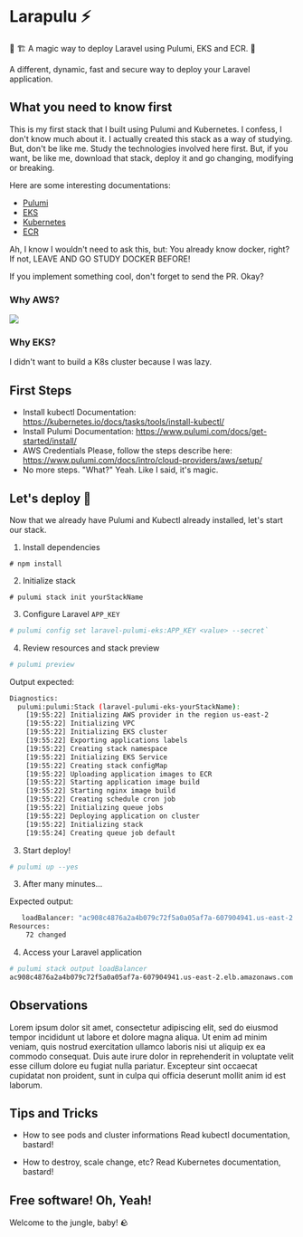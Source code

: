 # Larapulu :zap:
:mage: :building_construction: A magic way to deploy Laravel using Pulumi, EKS and ECR. :tada:

A different, dynamic, fast and secure way to deploy your Laravel application.

## What you need to know first

This is my first stack that I built using Pulumi and Kubernetes. I confess, I don't know much about it. I actually created this stack as a way of studying. But, don't be like me. Study the technologies involved here first. But, if you want, be like me, download that stack, deploy it and go changing, modifying or breaking.

Here are some interesting documentations:

- [Pulumi](https://www.pulumi.com/docs/)
- [EKS](https://docs.aws.amazon.com/eks/latest/userguide/getting-started.html)
- [Kubernetes](https://kubernetes.io/docs/home/)
- [ECR](https://docs.aws.amazon.com/ecr/)

Ah, I know I wouldn't need to ask this, but: You already know docker, right? If not, LEAVE AND GO STUDY DOCKER BEFORE!

If you implement something cool, don't forget to send the PR. Okay?

### Why AWS?

![](https://www.memecreator.org/static/images/memes/4688928.jpg)

### Why EKS?

I didn't want to build a K8s cluster because I was lazy.

## First Steps

- Install kubectl
Documentation: https://kubernetes.io/docs/tasks/tools/install-kubectl/
- Install Pulumi
Documentation: https://www.pulumi.com/docs/get-started/install/
- AWS Credentials
Please, follow the steps describe here: https://www.pulumi.com/docs/intro/cloud-providers/aws/setup/
- No more  steps.
"What?" Yeah. Like I said, it's magic.
  
## Let's deploy :rocket: 

Now that we already have Pulumi and Kubectl already installed, let's start our stack.

1. Install dependencies

```base
# npm install
```

2. Initialize stack

```base
# pulumi stack init yourStackName
```

3. Configure Laravel `APP_KEY`

```bash
# pulumi config set laravel-pulumi-eks:APP_KEY <value> --secret`
```

4. Review resources and stack preview

```bash
# pulumi preview
```

Output expected:

```bash
Diagnostics:
  pulumi:pulumi:Stack (laravel-pulumi-eks-yourStackName):
    [19:55:22] Initializing AWS provider in the region us-east-2
    [19:55:22] Initializing VPC
    [19:55:22] Initializing EKS cluster
    [19:55:22] Exporting applications labels
    [19:55:22] Creating stack namespace
    [19:55:22] Initializing EKS Service
    [19:55:22] Creating stack configMap
    [19:55:22] Uploading application images to ECR
    [19:55:22] Starting application image build
    [19:55:22] Starting nginx image build
    [19:55:22] Creating schedule cron job
    [19:55:22] Initializing queue jobs
    [19:55:22] Deploying application on cluster
    [19:55:22] Initializing stack
    [19:55:24] Creating queue job default
```

3. Start deploy!

```bash
# pulumi up --yes
```

3. After many minutes... 

Expected output:

```bash
   loadBalancer: "ac908c4876a2a4b079c72f5a0a05af7a-607904941.us-east-2.elb.amazonaws.com"
Resources:
    72 changed
```

4. Access your Laravel application

```bash
# pulumi stack output loadBalancer
ac908c4876a2a4b079c72f5a0a05af7a-607904941.us-east-2.elb.amazonaws.com
```

## Observations

Lorem ipsum dolor sit amet, consectetur adipiscing elit, sed do eiusmod tempor incididunt ut labore et dolore magna aliqua. Ut enim ad minim veniam, quis nostrud exercitation ullamco laboris nisi ut aliquip ex ea commodo consequat. Duis aute irure dolor in reprehenderit in voluptate velit esse cillum dolore eu fugiat nulla pariatur. Excepteur sint occaecat cupidatat non proident, sunt in culpa qui officia deserunt mollit anim id est laborum.


## Tips and Tricks
- How to see pods and cluster informations
Read kubectl documentation, bastard!

- How to destroy, scale change, etc?
Read Kubernetes documentation, bastard!

## Free software! Oh, Yeah!
Welcome to the jungle, baby! :rock:

